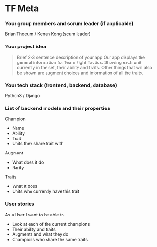 # TF Meta

### Your group members and scrum leader (if applicable) 
Brian Thoeurn / Kenan Kong (scum leader)

### Your project idea 
>Brief 2-3 sentence description of your app
Our app displays the general information for Team Fight Tactics. Showing each unit currently in the set, their ability and traits. Other things that will also be shown are augment choices and information of all the traits.

### Your tech stack (frontend, backend, database)
Python3 / Django

### List of backend models and their properties
Champion
- Name
- Ability
- Trait
- Units they share trait with

Augment
- What does it do
- Rarity

Traits
- What it does
- Units who currently have this trait

### User stories
As a User I want to be able to
- Look at each of the current champions
- Their ability and traits
- Augments and what they do
- Champions who share the same traits
